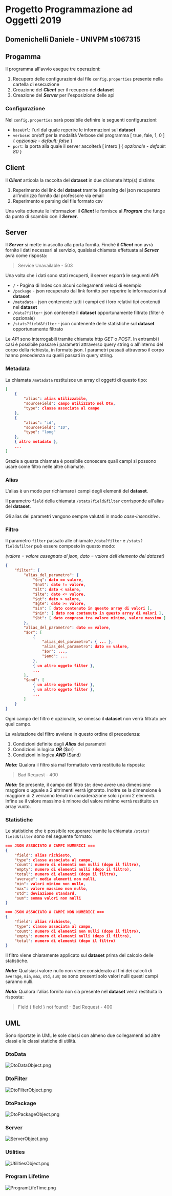 # **Progetto Programmazione ad Oggetti 2019**

## **Domenichelli Daniele - UNIVPM s1067315**

## Progamma

Il programma all'avvio esegue tre operazioni:
1. Recupero delle configurazioni dal file `config.properties` presente nella cartella di esecuzione
2. Creazione del ***Client*** per il recupero del **dataset**
3. Creazione del ***Server*** per l'esposizione delle api

### Configurazione
Nel `config.properties` sarà possibile definire le seguenti configurazioni:
* `baseUrl`: l'url dal quale reperire le informazioni sul **dataset**
* `verbose`: on/off per la modalità Verbose del programma [ true, fale, 1, 0 ] { *opzionale - default: false* }
* `port`: la porta alla quale il server ascolterà [ intero ] { *opzionale - default: 80* }

## Client
Il ***Client*** articola la raccolta del **dataset** in due chiamate http(s) distinte:
1. Reperimento del link del **dataset** tramite il parsing del json recuperato all'indirizzo fornito dal professore via email
2. Reperimento e parsing del file formato csv

Una volta ottenute le informazioni il ***Client*** le fornisce al ***Program*** che funge da punto di scambio con il ***Server***.

## Server
Il ***Server*** si mette in ascolto alla porta fornita. Finché il ***Client*** non avrà fornito i dati necessari al servizio, qualsiasi chiamata effettuata al ***Server*** avrà come risposta:

> Service Unavailable - 503

Una volta che i dati sono stati recuperti, il server esporrà le seguenti *API*:

* `/` - Pagina di Index con alcuni collegamenti veloci di esempio
* `/package` - json recuperato dal link fornito per reperire le informazioni sul **dataset**
* `/metadata` - json contenente tutti i campi ed i loro relativi tipi contenuti nel **dataset**
* `/data?filter`- json contenete il **dataset** opportunamente filtrato (filter è opzionale)
* `/stats?field&filter` - json contenente delle statistiche sul **dataset** opportunamente filtrato

Le *API* sono interrogabili tramite chiamate http *GET* o *POST*. In entrambi i casi è possibile passare i parametri attraverso query string o all'interno del corpo della richiesta, in formato json. I parametri passati attraverso il corpo hanno precedenza su quelli passati in query string.

### Metadata
La chiamata `/metadata` restituisce un array di oggetti di questo tipo:
```json
[
    {
        "alias": alias utilizzabile,
        "sourceField": campo utilizzato nel Dto,
        "type": classe associata al campo
    },
    {
        "alias": "id",
        "sourceField": "ID",
        "type": "long"
    },
    { altro metadato },
    ...
]
```
Grazie a questa chiamata è possibile conoscere quali campi si possono usare come filtro nelle altre chiamate.

### Alias
L'alias è un modo per richiamare i campi degli elementi del **dataset**.

Il parametro `field` della chiamata `/stats?field&filter` corrisponde all'alias del **dataset**.

Gli alias dei parametri vengono sempre valutati in modo *case-insensitive*.


### Filtro
Il parametro `filter` passato alle chiamate `/data?filter` e `/stats?field&filter` può essere composto in questo modo:

*(valore = valore assegnato al json, dato = valore dell'elemento del dataset)*
```json
{
    "filter": {
        "alias_del_parametro": {
            "$eq": dato == valore,
            "$not": dato != valore,
            "$lt": dato < valore,
            "$lte": dato <= valore,
            "$gt": dato > valore,
            "$gte": dato >= valore,
            "$in": [ dato contenuto in questo array di valori ],
            "$nin": [ dato non contenuto in questo array di valori ],
            "$bt": [ dato compreso tra valore minimo, valore massimo ] (array di valori con dimensione >= 2)
        },
        "alias_del_parametro": dato == valore,
        "$or": [
            {
                "alias_del_parametro": { ... },
                "alias_del_parametro": dato == valore,
                "$or": ...,
                "$and": ...
            },
            { un altro oggeto filter },
            ...
        ],
        "$and": [
            { un altro oggeto filter },
            { un altro oggeto filter },
            ...
        ]
    }
}
```
Ogni campo del filtro è opzionale, se omesso il **dataset** non verrà filtrato per quel campo.

La valutazione del filtro avviene in questo ordine di precedenza:
1. Condizioni definite dagli ***Alias*** dei parametri
2. Condizioni in logica ***OR*** ($or)
3. Condizioni in logica ***AND*** ($and)

***Nota:*** Qualora il filtro sia mal formattato verrà restituita la risposta:
> Bad Request - 400

***Nota:*** Se presente, il campo del filtro `$bt` deve avere una dimensione maggiore o uguale a 2 altrimenti verrà ignorato. Inoltre se la dimensione è maggiore di 2 verranno tenuti in considerazione solo i primi 2 elementi. Infine se il valore massimo è minore del valore minimo verrà restituito un array vuoto.


### Statistiche
Le statistiche che è possibile recuperare tramite la chiamata `/stats?field&filter` sono nel seguente formato:
```json
=== JSON ASSOCIATO A CAMPI NUMERICI ===
{
    "field": alias richiesto,
    "type": classe associata al campo,
    "count": numero di elementi non nulli (dopo il filtro),
    "empty": numero di elementi nulli (dopo il filtro),
    "total": numero di elementi (dopo il filtro),
    "average": media elementi non nulli,
    "min": valori minimo non nullo,
    "max": valore massimo non nullo,
    "std": deviazione standard,
    "sum": somma valori non nulli
}

=== JSON ASSOCIATO A CAMPI NON NUMERICI ===
{
    "field": alias richiesto,
    "type": classe associata al campo,
    "count": numero di elementi non nulli (dopo il filtro),
    "empty": numero di elementi nulli (dopo il filtro),
    "total": numero di elementi (dopo il filtro)
}
```
Il filtro viene chiaramente applicato sul **dataset** prima del calcolo delle statistiche.

***Nota:*** Qualsiasi valore nullo non viene considerato ai fini dei calcoli di `average`, `min`, `max`, `std`, `sum`; se sono presenti solo valori nulli questi campi saranno nulli.

***Nota:*** Qualora l'alias fornito non sia presente nel **dataset** verrà restituita la risposta:
> Field { field } not found! - Bad Request - 400


## UML
Sono riportate in UML le sole classi con almeno due collegamenti ad altre classi e le classi statiche di utilità.

### DtoData
![DtoDataObject.png](uml/DtoDataObject.png)

### DtoFilter
![DtoFilterObject.png](uml/DtoFilterObject.png)

### DtoPackage
![DtoPackageObject.png](uml/DtoPackageObject.png)

### Server
![ServerObject.png](uml/ServerObject.png)

### Utilities
![UtilitiesObject.png](uml/UtilitiesObject.png)

### Program Lifetime
![ProgramLifeTime.png](uml/ProgramLifeTime.png)
